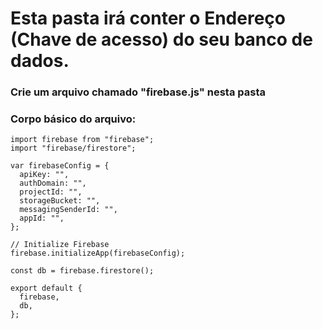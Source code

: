 # Esta pasta irá conter o Endereço (Chave de acesso) do seu banco de dados.

### Crie um arquivo chamado "firebase.js" nesta pasta

### Corpo básico do arquivo:
```
import firebase from "firebase";
import "firebase/firestore";

var firebaseConfig = {
  apiKey: "",
  authDomain: "",
  projectId: "",
  storageBucket: "",
  messagingSenderId: "",
  appId: "",
};

// Initialize Firebase
firebase.initializeApp(firebaseConfig);

const db = firebase.firestore();

export default {
  firebase,
  db,
};
```
